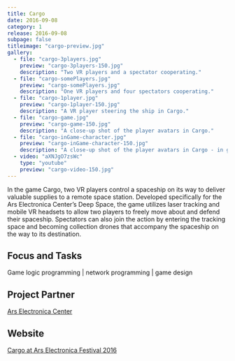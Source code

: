 ```yaml
---
title: Cargo
date: 2016-09-08
category: 1
release: 2016-09-08
subpage: false
titleimage: "cargo-preview.jpg"
gallery:
  - file: "cargo-3players.jpg"
    preview: "cargo-3players-150.jpg"
    description: "Two VR players and a spectator cooperating."
  - file: "cargo-somePlayers.jpg"
    preview: "cargo-somePlayers.jpg"
    description: "One VR players and four spectators cooperating."
  - file: "cargo-1player.jpg"
    preview: "cargo-1player-150.jpg"
    description: "A VR player steering the ship in Cargo."
  - file: "cargo-game.jpg"
    preview: "cargo-game-150.jpg"
    description: "A close-up shot of the player avatars in Cargo."
  - file: "cargo-inGame-character.jpg"
    preview: "cargo-inGame-character-150.jpg"
    description: "A close-up shot of the player avatars in Cargo - in game."
  - video: "aXNJgO7zsWc"
    type: "youtube"
    preview: "cargo-video-150.jpg"
---
```


In the game Cargo, two VR players control a spaceship on its way to deliver valuable supplies to a remote space station. Developed specifically for the Ars Electronica Center’s Deep Space, the game utilizes laser tracking and mobile VR headsets to allow two players to freely move about and defend their spaceship. Spectators can also join the action by entering the tracking space and becoming collection drones that accompany the spaceship on the way to its destination.

## Focus and Tasks
Game logic programming | network programming | game design

## Project Partner
[Ars Electronica Center](http://www.aec.at/)

## Website
[Cargo at Ars Electronica Festival 2016](http://www.aec.at/radicalatoms/en/deep-space-8k-vr-playspace/)